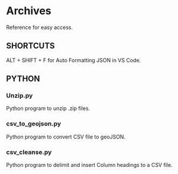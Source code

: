 # Archives
Reference for easy access.

## SHORTCUTS
  ALT + SHIFT + F for Auto Formatting JSON in VS Code. 

## PYTHON
### Unzip.py
  Python program to unzip .zip files.
  
### csv_to_geojson.py
  Python program to convert CSV file to geoJSON.
  
### csv_cleanse.py
  Python program to delimit and insert Column headings to a CSV file.
